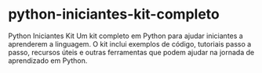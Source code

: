 # python-iniciantes-kit-completo
Python Iniciantes Kit Um kit completo em Python para ajudar iniciantes a aprenderem a linguagem. O kit inclui exemplos de código, tutoriais passo a passo, recursos úteis e outras ferramentas que podem ajudar na jornada de aprendizado em Python.
